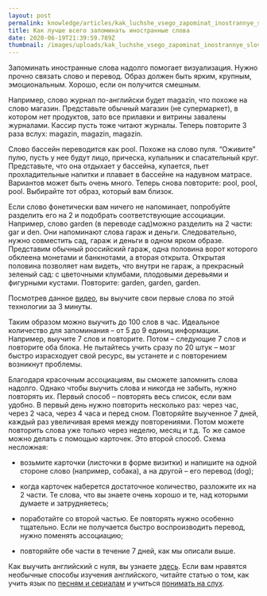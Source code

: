 ```yaml
---
layout: post
permalink: knowledge/articles/kak_luchshe_vsego_zapominat_inostrannye_slova/index.html
title: Как лучше всего запоминать иностранные слова
date: 2020-06-19T21:39:59.789Z
thumbnail: /images/uploads/kak_luchshe_vsego_zapominat_inostrannye_slova-01.jpg
---
```

Запоминать иностранные слова надолго помогает визуализация. Нужно прочно связать слово и перевод. Образ должен быть ярким, крупным, эмоциональным. Хорошо, если он получится смешным. 

Например, слово журнал по-английски будет magazin, что похоже на слово магазин. Представьте обычный магазин (не супермаркет), в котором нет продуктов, зато все прилавки и витрины завалены журналами. Кассир пусть тоже читают журналы. Теперь повторите 3 раза вслух: magazin, magazin, magazin. 

Слово бассейн переводится как pool. Похоже на слово пуля. “Оживите” пулю, пусть у нее будут лицо, прическа, купальник и спасательный круг. Представьте, что она отдыхает у бассейна, купается, пьет прохладительные напитки и плавает в бассейне на надувном матрасе. Вариантов может быть очень много. Теперь снова повторите: pool, pool, pool. Выбирайте тот образ, который вам близок.

Если слово фонетически вам ничего не напоминает, попробуйте разделить его на 2 и подобрать соответствующие ассоциации. Например, слово garden (в переводе сад)можно разделить на 2 части: gar и den. Они напоминают слова гараж и деньги. Следовательно, нужно совместить сад, гараж и деньги в одном ярком образе. Представим обычный российский гараж, одна половина ворот которого обклеена монетами и банкнотами, а вторая открыта. Открытая половина позволяет нам видеть, что внутри не гараж, а прекрасный зеленый сад: с цветочными клумбами, плодовыми деревьями и фигурными кустами. Повторите: garden,  garden, garden.

Посмотрев данное [видео](https://www.youtube.com/watch?v=Oe4r_u9Ej9E&feature=emb_title), вы выучите свои первые слова по этой технологии за 3 минуты.

Таким образом можно выучить до 100 слов в час. Идеальное количество для запоминания – от 5 до 9 единиц информации. Например, выучите 7 слов и повторите. Потом –  следующие 7 слов и повторите оба блока. Не пытайтесь учить сразу по 20 штук – мозг быстро израсходует свой ресурс, вы устанете и с повторением возникнут проблемы.

Благодаря красочным ассоциациям, вы сможете запомнить слова надолго. Однако чтобы выучить слова и никогда не забыть, нужно повторять их. Первый способ – повторять весь список, если вам удобно. В первый день нужно повторить несколько раз: через час, через 2 часа, через 4 часа и перед сном. Повторяйте выученное 7 дней, каждый раз увеличивая время между повторениями. Потом можете повторить слова уже только через неделю, месяц и т.д. То же самое можно делать с помощью карточек. Это второй способ. Схема несложная: 

- возьмите карточки (листочки в форме визитки) и напишите на одной стороне слово (например, собака), а на другой – его перевод (dog);

- когда карточек наберется достаточное количество, разложите их на 2 части. Те слова, что вы знаете очень хорошо и те, над которыми думаете и затрудняетесь;

- поработайте со второй частью. Ее повторять нужно особенно тщательно. Если не получается быстро воспроизводить перевод, нужно поменять ассоциацию;

- повторяйте обе части в течение 7 дней, как мы описали выше. 

Как выучить английский с нуля, вы узнаете [здесь](../kak_vyuchit_angliyskiy_s_nulya/index.html).
Если вам нравятся необычные способы изучения английского, читайте статью о том, как учить язык по [песням и сериалам](../kak_uchit_angliyskiy_po_pesnyam_i_serialam/index.html) и учиться [понимать на слух](../knowledge/articles/kak_nauchitsya_ponimat_angliyskiy_na_sluh/index.html
).